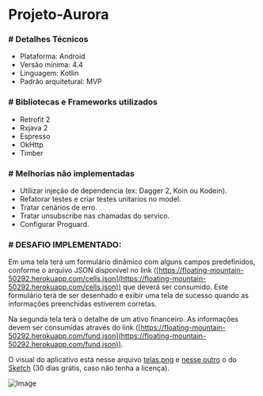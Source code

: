# Projeto-Aurora

### # Detalhes Técnicos
- Plataforma: Android
- Versão minima: 4.4
- Linguagem: Kotlin
- Padrão arquitetural: MVP

### # Bibliotecas e Frameworks utilizados
- Retrofit 2
- Rxjava 2
- Espresso
- OkHttp
- Timber

### # Melhorias não implementadas
- Utilizar injeção de dependencia (ex: Dagger 2, Koin ou Kodein).
- Refatorar testes e criar testes unitarios no model.
- Tratar cenários de erro.
- Tratar unsubscribe nas chamadas do servico.
- Configurar Proguard.


### # DESAFIO IMPLEMENTADO:

Em uma tela terá um formulário dinâmico com alguns campos predefinidos, conforme o arquivo JSON disponível no link ([https://floating-mountain-50292.herokuapp.com/cells.json](https://floating-mountain-50292.herokuapp.com/cells.json)) que deverá
  ser consumido. Este formulário terá de ser desenhado e exibir uma tela de sucesso quando as informações preenchidas estiverem corretas.

Na segunda tela terá o detalhe de um ativo financeiro. As informações devem ser consumidas através do link ([https://floating-mountain-50292.herokuapp.com/fund.json](https://floating-mountain-50292.herokuapp.com/fund.json)).

O visual do aplicativo está nesse arquivo [telas.png](https://github.com/joaooomarcos/TesteAccenture/blob/master/telas.png) e [nesse outro](https://github.com/joaooomarcos/TesteAccenture/blob/master/teste_app.sketch) o do [Sketch](https://www.sketchapp.com) (30 dias grátis, caso não tenha a licença).

![Image](https://floating-mountain-50292.herokuapp.com/telas.png)

